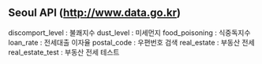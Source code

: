 ## Seoul API (http://www.data.go.kr)

discomport_level : 불쾌지수 
dust_level       : 미세먼지
food_poisoning   : 식중독지수
loan_rate        : 전세대출 이자율
postal_code      : 우편번호 검색
real_estate      : 부동산 전세
real_estate_test : 부동산 전세 테스트
